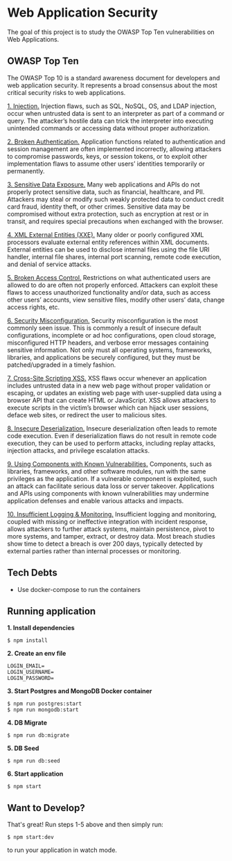 # Web Application Security

The goal of this project is to study the OWASP Top Ten vulnerabilities on Web Applications.

## OWASP Top Ten

The OWASP Top 10 is a standard awareness document for developers and web application security. It represents a broad consensus about the most critical security risks to web applications.

[1. Injection.](https://owasp.org/www-project-top-ten/OWASP_Top_Ten_2017/Top_10-2017_A1-Injection) Injection flaws, such as SQL, NoSQL, OS, and LDAP injection, occur when untrusted data is sent to an interpreter as part of a command or query. The attacker’s hostile data can trick the interpreter into executing unintended commands or accessing data without proper authorization.

[2. Broken Authentication.](https://owasp.org/www-project-top-ten/OWASP_Top_Ten_2017/Top_10-2017_A2-Broken_Authentication) Application functions related to authentication and session management are often implemented incorrectly, allowing attackers to compromise passwords, keys, or session tokens, or to exploit other implementation flaws to assume other users’ identities temporarily or permanently.

[3. Sensitive Data Exposure.](https://owasp.org/www-project-top-ten/OWASP_Top_Ten_2017/Top_10-2017_A3-Sensitive_Data_Exposure) Many web applications and APIs do not properly protect sensitive data, such as financial, healthcare, and PII. Attackers may steal or modify such weakly protected data to conduct credit card fraud, identity theft, or other crimes. Sensitive data may be compromised without extra protection, such as encryption at rest or in transit, and requires special precautions when exchanged with the browser.

[4. XML External Entities (XXE).](<https://owasp.org/www-project-top-ten/OWASP_Top_Ten_2017/Top_10-2017_A4-XML_External_Entities_(XXE)>) Many older or poorly configured XML processors evaluate external entity references within XML documents. External entities can be used to disclose internal files using the file URI handler, internal file shares, internal port scanning, remote code execution, and denial of service attacks.

[5. Broken Access Control.](https://owasp.org/www-project-top-ten/OWASP_Top_Ten_2017/Top_10-2017_A5-Broken_Access_Control) Restrictions on what authenticated users are allowed to do are often not properly enforced. Attackers can exploit these flaws to access unauthorized functionality and/or data, such as access other users’ accounts, view sensitive files, modify other users’ data, change access rights, etc.

[6. Security Misconfiguration.](https://owasp.org/www-project-top-ten/OWASP_Top_Ten_2017/Top_10-2017_A6-Security_Misconfiguration) Security misconfiguration is the most commonly seen issue. This is commonly a result of insecure default configurations, incomplete or ad hoc configurations, open cloud storage, misconfigured HTTP headers, and verbose error messages containing sensitive information. Not only must all operating systems, frameworks, libraries, and applications be securely configured, but they must be patched/upgraded in a timely fashion.

[7. Cross-Site Scripting XSS.](<https://owasp.org/www-project-top-ten/OWASP_Top_Ten_2017/Top_10-2017_A7-Cross-Site_Scripting_(XSS)>) XSS flaws occur whenever an application includes untrusted data in a new web page without proper validation or escaping, or updates an existing web page with user-supplied data using a browser API that can create HTML or JavaScript. XSS allows attackers to execute scripts in the victim’s browser which can hijack user sessions, deface web sites, or redirect the user to malicious sites.

[8. Insecure Deserialization.](https://owasp.org/www-project-top-ten/OWASP_Top_Ten_2017/Top_10-2017_A8-Insecure_Deserialization) Insecure deserialization often leads to remote code execution. Even if deserialization flaws do not result in remote code execution, they can be used to perform attacks, including replay attacks, injection attacks, and privilege escalation attacks.

[9. Using Components with Known Vulnerabilities.](https://owasp.org/www-project-top-ten/OWASP_Top_Ten_2017/Top_10-2017_A9-Using_Components_with_Known_Vulnerabilities) Components, such as libraries, frameworks, and other software modules, run with the same privileges as the application. If a vulnerable component is exploited, such an attack can facilitate serious data loss or server takeover. Applications and APIs using components with known vulnerabilities may undermine application defenses and enable various attacks and impacts.

[10. Insufficient Logging & Monitoring.](https://owasp.org/www-project-top-ten/OWASP_Top_Ten_2017/Top_10-2017_A10-Insufficient_Logging%252526Monitoring) Insufficient logging and monitoring, coupled with missing or ineffective integration with incident response, allows attackers to further attack systems, maintain persistence, pivot to more systems, and tamper, extract, or destroy data. Most breach studies show time to detect a breach is over 200 days, typically detected by external parties rather than internal processes or monitoring.

## Tech Debts

- Use docker-compose to run the containers

## Running application

**1. Install dependencies**

```
$ npm install
```

**2. Create an env file**

```
LOGIN_EMAIL=
LOGIN_USERNAME=
LOGIN_PASSWORD=
```

**3. Start Postgres and MongoDB Docker container**

```
$ npm run postgres:start
$ npm run mongodb:start
```

**4. DB Migrate**

```
$ npm run db:migrate
```

**5. DB Seed**

```
$ npm run db:seed
```

**6. Start application**

```
$ npm start
```

## Want to Develop?

That's great! Run steps 1-5 above and then simply run:

```
$ npm start:dev
```

to run your application in watch mode.
